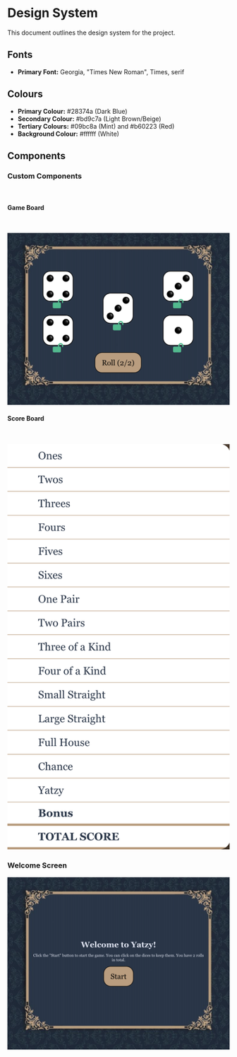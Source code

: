 # Design System

This document outlines the design system for the project.

## Fonts

- **Primary Font:** Georgia, "Times New Roman", Times, serif

## Colours

- **Primary Colour:** #28374a (Dark Blue)
- **Secondary Colour:** #bd9c7a (Light Brown/Beige)
- **Tertiary Colours:** #09bc8a (Mint) and #b60223 (Red)
- **Background Colour:** #ffffff (White)

## Components

### Custom Components
<br>

#### Game Board
<br>

![Game Board](./design_system/gameBoard.png)

#### Score Board
<br>

![Score Board](./design_system/scoreBoard.png)

### Welcome Screen

![Welcome Screen](./design_system/welcomeScreen.png)
